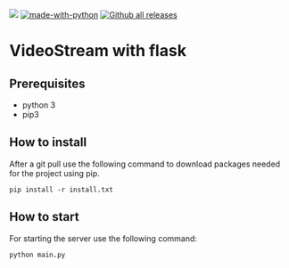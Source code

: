 ![](https://github.com/RemcoDewlde/videostreamflask/workflows/Python%20application%20tests/badge.svg)  [![made-with-python](https://img.shields.io/badge/Made%20with-Python-1f425f.svg)](https://www.python.org/) [![Github all releases](https://img.shields.io/github/downloads/Naereen/StrapDown.js/total.svg)](https://GitHub.com/Naereen/StrapDown.js/releases/)


# VideoStream with flask  

## Prerequisites
* python 3
* pip3

## How to install
After a git pull use the following command to download packages needed for the project using pip.

    pip install -r install.txt


## How to start
For starting the server use the following command:

    python main.py

